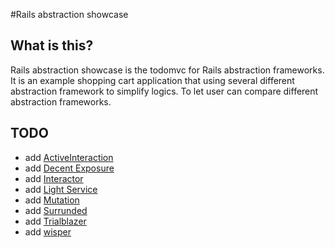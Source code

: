 #Rails abstraction showcase

## What is this?

Rails abstraction showcase is the todomvc for Rails abstraction frameworks.
It is an example shopping cart application that using several different abstraction framework to simplify logics.
To let user can compare different abstraction frameworks.

## TODO

+ add [ActiveInteraction](https://github.com/orgsync/active_interaction)
+ add [Decent Exposure](https://github.com/hashrocket/decent_exposure)
+ add [Interactor](https://github.com/collectiveidea/interactor)
+ add [Light Service](https://github.com/adomokos/light-service)
+ add [Mutation](https://github.com/cypriss/mutations)
+ add [Surrunded](https://github.com/saturnflyer/surrounded)
+ add [Trialblazer](https://github.com/apotonick/trailblazer)
+ add [wisper](https://github.com/krisleech/wisper)
